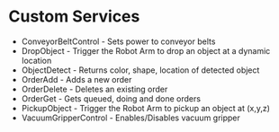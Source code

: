 # Custom Services
  - ConveyorBeltControl - Sets power to conveyor belts
  - DropObject - Trigger the Robot Arm to drop an object at a dynamic location
  - ObjectDetect - Returns color, shape, location of detected object
  - OrderAdd - Adds a new order
  - OrderDelete - Deletes an existing order
  - OrderGet - Gets queued, doing and done orders
  - PickupObject - Trigger the Robot Arm to pickup an object at (x,y,z)
  - VacuumGripperControl - Enables/Disables vacuum gripper
